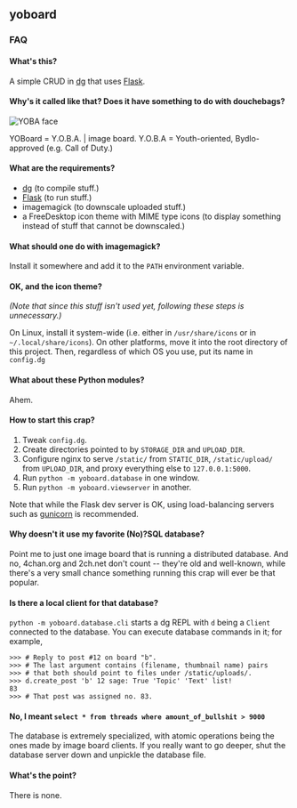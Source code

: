 ## yoboard

### FAQ

#### What's this?

A simple CRUD in [dg](https://github.com/pyos/dg) that uses [Flask](https://github.com/mitsuhiko/flask).

#### Why's it called like that? Does it have something to do with douchebags?

![YOBA face](http://lurkmore.so/images/8/8d/1238521509967.png)

YOBoard = Y.O.B.A. | image board.
Y.O.B.A = Youth-oriented, Bydlo-approved (e.g. Call of Duty.)

#### What are the requirements?

  * [dg](https://github.com/pyos/dg) (to compile stuff.)
  * [Flask](https://github.com/mitsuhiko/flask) (to run stuff.)
  * imagemagick (to downscale uploaded stuff.)
  * a FreeDesktop icon theme with MIME type icons (to display something instead of stuff that cannot be downscaled.)

#### What should one do with imagemagick?

Install it somewhere and add it to the `PATH` environment variable.

#### OK, and the icon theme?

*(Note that since this stuff isn't used yet, following these steps is unnecessary.)*

On Linux, install it system-wide (i.e. either in `/usr/share/icons` or in `~/.local/share/icons`).
On other platforms, move it into the root directory of this project.
Then, regardless of which OS you use, put its name in `config.dg`

#### What about these Python modules?

Ahem.

#### How to start this crap?

  1. Tweak `config.dg`.
  2. Create directories pointed to by `STORAGE_DIR` and `UPLOAD_DIR`.
  3. Configure nginx to serve `/static/` from `STATIC_DIR`, `/static/upload/` from `UPLOAD_DIR`, and proxy everything else to `127.0.0.1:5000`.
  4. Run `python -m yoboard.database` in one window.
  5. Run `python -m yoboard.viewserver` in another.

Note that while the Flask dev server is OK, using load-balancing servers
such as [gunicorn](http://gunicorn.org/) is recommended.

#### Why doesn't it use my favorite (No)?SQL database?

Point me to just one image board that is running a distributed database.
And no, 4chan.org and 2ch.net don't count -- they're old and well-known,
while there's a very small chance something running this crap will ever
be that popular.

#### Is there a local client for that database?

`python -m yoboard.database.cli` starts a dg REPL with `d` being
a `Client` connected to the database. You can execute database
commands in it; for example,

```dg
>>> # Reply to post #12 on board "b".
>>> # The last argument contains (filename, thumbnail name) pairs
>>> # that both should point to files under /static/uploads/.
>>> d.create_post 'b' 12 sage: True 'Topic' 'Text' list!
83
>>> # That post was assigned no. 83.
```

#### No, I meant `select * from threads where amount_of_bullshit > 9000`

The database is extremely specialized, with atomic operations being
the ones made by image board clients. If you really want to go deeper,
shut the database server down and unpickle the database file.

#### What's the point?

There is none.
